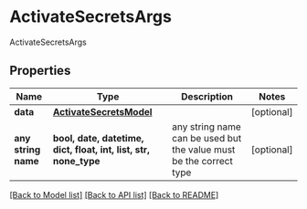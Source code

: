 # ActivateSecretsArgs

ActivateSecretsArgs

## Properties
Name | Type | Description | Notes
------------ | ------------- | ------------- | -------------
**data** | [**ActivateSecretsModel**](ActivateSecretsModel.md) |  | [optional] 
**any string name** | **bool, date, datetime, dict, float, int, list, str, none_type** | any string name can be used but the value must be the correct type | [optional]

[[Back to Model list]](../README.md#documentation-for-models) [[Back to API list]](../README.md#documentation-for-api-endpoints) [[Back to README]](../README.md)


